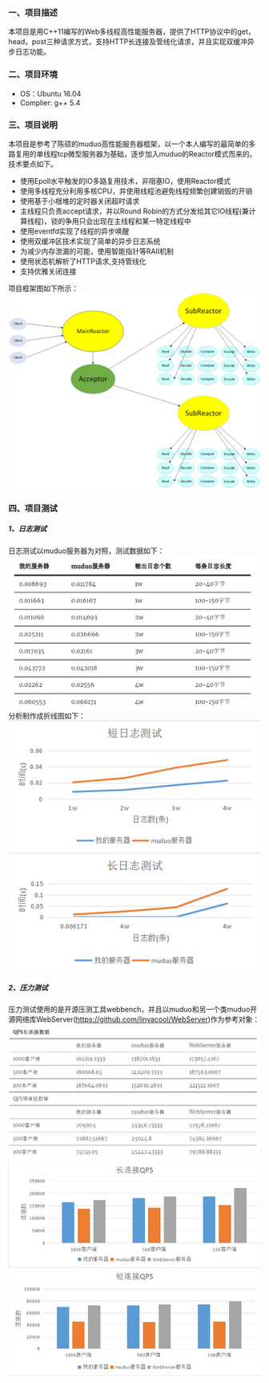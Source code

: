 ### 一、项目描述
本项目是用C++11编写的Web多线程高性能服务器，提供了HTTP协议中的get，head，post三种请求方式，支持HTTP长连接及管线化请求，并且实现双缓冲异步日志功能。
### 二、项目环境
- OS：Ubuntu 16.04
- Complier: g++ 5.4
### 三、项目说明
本项目是参考了陈硕的muduo高性能服务器框架，以一个本人编写的最简单的多路复用的单线程tcp微型服务器为基础，逐步加入muduo的Reactor模式而来的。
技术要点如下。
- 使用Epoll水平触发的IO多路复用技术，非阻塞IO，使用Reactor模式
- 使用多线程充分利用多核CPU，并使用线程池避免线程频繁创建销毁的开销
- 使用基于小根堆的定时器关闭超时请求
- 主线程只负责accept请求，并以Round Robin的方式分发给其它IO线程(兼计算线程)，锁的争用只会出现在主线程和某一特定线程中
- 使用eventfd实现了线程的异步唤醒
- 使用双缓冲区技术实现了简单的异步日志系统
- 为减少内存泄漏的可能，使用智能指针等RAII机制
- 使用状态机解析了HTTP请求,支持管线化
- 支持优雅关闭连接  

项目框架图如下所示：
![框架图](https://github.com/holyorevil/GWebServer/blob/master/pic/model.png)
### 四、项目测试
##### 1、日志测试
日志测试以muduo服务器为对照，测试数据如下：
![日志测试数据表](https://github.com/holyorevil/GWebServer/blob/master/pic/logtest.png)
分析制作成折线图如下：
![日志短连接测试折线图](https://github.com/holyorevil/GWebServer/blob/master/pic/shortlog.png)
![日志长连接测试折线图](https://github.com/holyorevil/GWebServer/blob/master/pic/longlog.png)
##### 2、压力测试
压力测试使用的是开源压测工具webbench，并且以muduo和另一个类muduo开源网络库WebServer(https://github.com/linyacool/WebServer)作为参考对象：
![压测数据表](https://github.com/holyorevil/GWebServer/blob/master/pic/pressuretest.png)
![压测柱状图](https://github.com/holyorevil/GWebServer/blob/master/pic/pressurepic.png)

